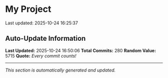 # My Project


Last updated: 2025-10-24 16:25:37
























































































































































































































































































## Auto-Update Information

**Last Updated:** 2025-10-24 16:50:06
**Total Commits:** 280
**Random Value:** 5715
**Quote:** _Every commit counts!_

---
_This section is automatically generated and updated._